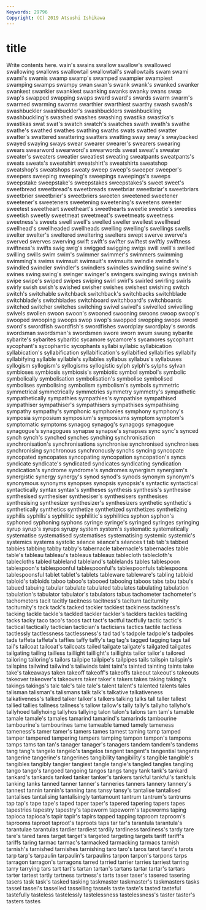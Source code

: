 ```yaml
---
Keywords: 29796
Copyright: (C) 2019 Atsushi Ishikawa
---
```


# title

Write contents here.
wain's swains swallow
swallow's swallowed swallowing swallows swallowtail swallowtail's swallowtails swam swami swami's
swamis swamp swamp's swamped swampier swampiest swamping swamps swampy swan
swan's swank swank's swanked swanker swankest swankier swankiest swanking swanks
swanky swans swap swap's swapped swapping swaps sward sward's swards
swarm swarm's swarmed swarming swarms swarthier swarthiest swarthy swash swash's
swashbuckler swashbuckler's swashbucklers swashbuckling swashbuckling's swashed swashes swashing swastika swastika's
swastikas swat swat's swatch swatch's swatches swath swath's swathe swathe's
swathed swathes swathing swaths swats swatted swatter swatter's swattered swattering
swatters swatting sway sway's swaybacked swayed swaying sways swear swearer
swearer's swearers swearing swears swearword swearword's swearwords sweat sweat's sweater
sweater's sweaters sweatier sweatiest sweating sweatpants sweatpants's sweats sweats's sweatshirt
sweatshirt's sweatshirts sweatshop sweatshop's sweatshops sweaty sweep sweep's sweeper sweeper's
sweepers sweeping sweeping's sweepings sweepings's sweeps sweepstake sweepstake's sweepstakes sweepstakes's
sweet sweet's sweetbread sweetbread's sweetbreads sweetbriar sweetbriar's sweetbriars sweetbrier sweetbrier's
sweetbriers sweeten sweetened sweetener sweetener's sweeteners sweetening sweetening's sweetens sweeter
sweetest sweetheart sweetheart's sweethearts sweetie sweetie's sweeties sweetish sweetly sweetmeat
sweetmeat's sweetmeats sweetness sweetness's sweets swell swell's swelled sweller swellest
swellhead swellhead's swellheaded swellheads swelling swelling's swellings swells swelter swelter's
sweltered sweltering swelters swept swerve swerve's swerved swerves swerving swift
swift's swifter swiftest swiftly swiftness swiftness's swifts swig swig's swigged
swigging swigs swill swill's swilled swilling swills swim swim's swimmer
swimmer's swimmers swimming swimming's swims swimsuit swimsuit's swimsuits swindle swindle's
swindled swindler swindler's swindlers swindles swindling swine swine's swines swing
swing's swinger swinger's swingers swinging swings swinish swipe swipe's swiped
swipes swiping swirl swirl's swirled swirling swirls swirly swish swish's
swished swisher swishes swishest swishing switch switch's switchable switchback switchback's
switchbacks switchblade switchblade's switchblades switchboard switchboard's switchboards switched switcher switches
switching swivel swivel's swivelled swivelling swivels swollen swoon swoon's swooned
swooning swoons swoop swoop's swooped swooping swoops swop swop's swopped
swopping swops sword sword's swordfish swordfish's swordfishes swordplay swordplay's swords
swordsman swordsman's swordsmen swore sworn swum swung sybarite sybarite's sybarites
sybaritic sycamore sycamore's sycamores sycophant sycophant's sycophantic sycophants syllabi syllabic
syllabication syllabication's syllabification syllabification's syllabified syllabifies syllabify syllabifying syllable syllable's
syllables syllabus syllabus's syllabuses syllogism syllogism's syllogisms syllogistic sylph sylph's
sylphs sylvan symbioses symbiosis symbiosis's symbiotic symbol symbol's symbolic symbolically
symbolisation symbolisation's symbolise symbolised symbolises symbolising symbolism symbolism's symbols symmetric
symmetrical symmetrically symmetries symmetry symmetry's sympathetic sympathetically sympathies sympathies's sympathise
sympathised sympathiser sympathiser's sympathisers sympathises sympathising sympathy sympathy's symphonic symphonies
symphony symphony's symposia symposium symposium's symposiums symptom symptom's symptomatic symptoms
synagog synagog's synagogs synagogue synagogue's synagogues synapse synapse's synapses sync
sync's synced synch synch's synched synches synching synchronisation synchronisation's synchronisations
synchronise synchronised synchronises synchronising synchronous synchronously synchs syncing syncopate syncopated
syncopates syncopating syncopation syncopation's syncs syndicate syndicate's syndicated syndicates syndicating
syndication syndication's syndrome syndrome's syndromes synergism synergism's synergistic synergy synergy's
synod synod's synods synonym synonym's synonymous synonyms synopses synopsis synopsis's
syntactic syntactical syntactically syntax syntax's syntheses synthesis synthesis's synthesise synthesised
synthesiser synthesiser's synthesisers synthesises synthesising synthesizer synthesizer's synthesizers synthetic synthetic's
synthetically synthetics synthetize synthetized synthetizes synthetizing syphilis syphilis's syphilitic syphilitic's
syphilitics syphon syphon's syphoned syphoning syphons syringe syringe's syringed syringes
syringing syrup syrup's syrups syrupy system system's systematic systematically systematise
systematised systematises systematising systemic systemic's systemics systems systolic séance séance's
séances t tab tab's tabbed tabbies tabbing tabby tabby's tabernacle
tabernacle's tabernacles table table's tableau tableau's tableaus tableaux tablecloth tablecloth's
tablecloths tabled tableland tableland's tablelands tables tablespoon tablespoon's tablespoonful tablespoonful's
tablespoonfuls tablespoons tablespoonsful tablet tablet's tablets tableware tableware's tabling tabloid
tabloid's tabloids taboo taboo's tabooed tabooing taboos tabs tabu tabu's
tabued tabuing tabular tabulate tabulated tabulates tabulating tabulation tabulation's tabulator
tabulator's tabulators tabus tachometer tachometer's tachometers tacit tacitly tacitness tacitness's
taciturn taciturnity taciturnity's tack tack's tacked tackier tackiest tackiness tackiness's
tacking tackle tackle's tackled tackler tackler's tacklers tackles tackling tacks
tacky taco taco's tacos tact tact's tactful tactfully tactic tactic's
tactical tactically tactician tactician's tacticians tactics tactile tactless tactlessly tactlessness
tactlessness's tad tad's tadpole tadpole's tadpoles tads taffeta taffeta's taffies
taffy taffy's tag tag's tagged tagging tags tail tail's tailcoat
tailcoat's tailcoats tailed tailgate tailgate's tailgated tailgates tailgating tailing tailless
taillight taillight's taillights tailor tailor's tailored tailoring tailoring's tailors tailpipe
tailpipe's tailpipes tails tailspin tailspin's tailspins tailwind tailwind's tailwinds taint
taint's tainted tainting taints take take's takeaways taken takeoff takeoff's
takeoffs takeout takeout's takeouts takeover takeover's takeovers taker taker's takers
takes taking taking's takings takings's talc talc's tale tale's talent
talent's talented talents tales talisman talisman's talismans talk talk's talkative
talkativeness talkativeness's talked talker talker's talkers talking talks tall taller
tallest tallied tallies tallness tallness's tallow tallow's tally tally's tallyho
tallyho's tallyhoed tallyhoing tallyhos tallying talon talon's talons tam tam's
tamable tamale tamale's tamales tamarind tamarind's tamarinds tambourine tambourine's tambourines
tame tameable tamed tamely tameness tameness's tamer tamer's tamers tames
tamest taming tamp tamped tamper tampered tampering tampers tamping tampon
tampon's tampons tamps tams tan tan's tanager tanager's tanagers tandem
tandem's tandems tang tang's tangelo tangelo's tangelos tangent tangent's tangential
tangents tangerine tangerine's tangerines tangibility tangibility's tangible tangible's tangibles tangibly
tangier tangiest tangle tangle's tangled tangles tangling tango tango's tangoed
tangoing tangos tangs tangy tank tank's tankard tankard's tankards tanked
tanker tanker's tankers tankful tankful's tankfuls tanking tanks tanned tanner
tanner's tanneries tanners tannery tannery's tannest tannin tannin's tanning tans
tansy tansy's tantalise tantalised tantalises tantalising tantalisingly tantamount tantrum tantrum's
tantrums tap tap's tape tape's taped taper taper's tapered tapering
tapers tapes tapestries tapestry tapestry's tapeworm tapeworm's tapeworms taping tapioca
tapioca's tapir tapir's tapirs tapped tapping taproom taproom's taprooms taproot
taproot's taproots taps tar tar's tarantula tarantula's tarantulae tarantulas tardier
tardiest tardily tardiness tardiness's tardy tare tare's tared tares target
target's targeted targeting targets tariff tariff's tariffs taring tarmac tarmac's
tarmacked tarmacking tarmacs tarnish tarnish's tarnished tarnishes tarnishing taro taro's
taros tarot tarot's tarots tarp tarp's tarpaulin tarpaulin's tarpaulins tarpon
tarpon's tarpons tarps tarragon tarragon's tarragons tarred tarried tarrier tarries
tarriest tarring tarry tarrying tars tart tart's tartan tartan's tartans
tartar tartar's tartars tarter tartest tartly tartness tartness's tarts taser
taser's tasered tasering tasers task task's tasked tasking taskmaster taskmaster's
taskmasters tasks tassel tassel's tasselled tasselling tassels taste taste's tasted
tasteful tastefully tasteless tastelessly tastelessness tastelessness's taster taster's tasters tastes
